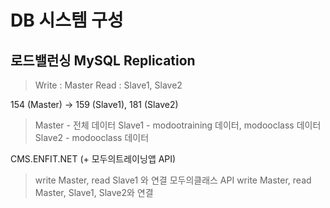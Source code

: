 # DB 시스템 구성

## 로드밸런싱 MySQL Replication

> Write : Master
> Read : Slave1, Slave2

154 (Master) -> 159 (Slave1), 181 (Slave2)

> Master - 전체 데이터
> Slave1 - modootraining 데이터, modooclass 데이터
> Slave2 - modooclass 데이터

CMS.ENFIT.NET (+ 모두의트레이닝앱 API)
> write Master, read Slave1 와 연결
모두의클래스 API 
> write Master, read Master, Slave1, Slave2와 연결
